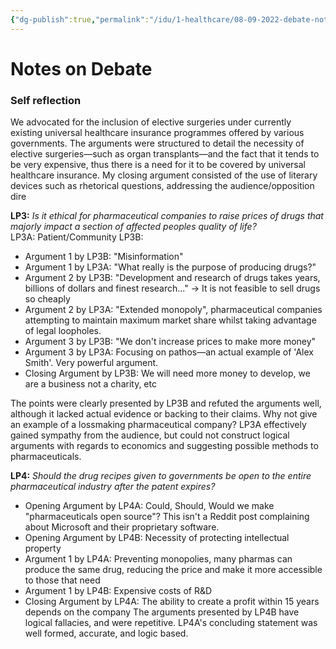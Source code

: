 ```yaml
---
{"dg-publish":true,"permalink":"/idu/1-healthcare/08-09-2022-debate-notes/","dgHomeLink":true,"dgPassFrontmatter":false}
---
```


# Notes on Debate
### Self reflection
We advocated for the inclusion of elective surgeries under currently existing universal healthcare insurance programmes offered by various governments. The arguments were structured to detail the necessity of elective surgeries—such as organ transplants—and the fact that it tends to be very expensive, thus there is a need for it to be covered by universal healthcare insurance. My closing argument consisted of the use of literary devices such as rhetorical questions, addressing the audience/opposition dire

**LP3:**
*Is it ethical for pharmaceutical companies to raise prices of drugs that majorly impact a section of affected peoples quality of life?*  
LP3A: Patient/Community
LP3B: 
- Argument 1 by LP3B: "Misinformation"
- Argument 1 by LP3A: "What really is the purpose of producing drugs?"
- Argument 2 by LP3B: "Development and research of drugs takes years, billions of dollars and finest research..." → It is not feasible to sell drugs so cheaply
- Argument 2 by LP3A: "Extended monopoly", pharmaceutical companies attempting to maintain maximum market share whilst taking advantage of legal loopholes.
- Argument 3 by LP3B: "We don't increase prices to make more money"
- Argument 3 by LP3A: Focusing on pathos—an actual example of 'Alex Smith'. Very powerful argument. 
- Closing Argument by LP3B: We will need more money to develop, we are a business not a charity, etc

The points were clearly presented by LP3B and refuted the arguments well, although it lacked actual evidence or backing to their claims. Why not give an example of a lossmaking pharmaceutical company? LP3A effectively gained sympathy from the audience, but could not construct logical arguments with regards to economics and suggesting possible methods to pharmaceuticals. 


**LP4:**
*Should the drug recipes given to governments be open to the entire pharmaceutical industry after the patent expires?*
- Opening Argument by LP4A: Could, Should, Would we make "pharmaceuticals open source"? This isn't a Reddit post complaining about Microsoft and their proprietary software.
- Opening Argument by LP4B: Necessity of protecting intellectual property
- Argument 1 by LP4A: Preventing monopolies, many pharmas can produce the same drug, reducing the price and make it more accessible to those that need
- Argument 1 by LP4B: Expensive costs of R&D
- Closing Argument by LP4A: The ability to create a profit within 15 years depends on the company
The arguments presented by LP4B have logical fallacies, and were repetitive. LP4A's concluding statement was well formed, accurate, and logic based.